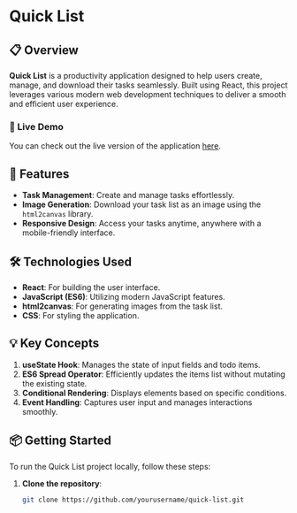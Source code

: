 # Quick List

## 📋 Overview

**Quick List** is a productivity application designed to help users create, manage, and download their tasks seamlessly. Built using React, this project leverages various modern web development techniques to deliver a smooth and efficient user experience.

### 🔗 Live Demo

You can check out the live version of the application [here](https://lnkd.in/dfx4GWe5).

## 🚀 Features

- **Task Management**: Create and manage tasks effortlessly.
- **Image Generation**: Download your task list as an image using the `html2canvas` library.
- **Responsive Design**: Access your tasks anytime, anywhere with a mobile-friendly interface.

## 🛠 Technologies Used

- **React**: For building the user interface.
- **JavaScript (ES6)**: Utilizing modern JavaScript features.
- **html2canvas**: For generating images from the task list.
- **CSS**: For styling the application.

## 💡 Key Concepts

1. **useState Hook**: Manages the state of input fields and todo items.
2. **ES6 Spread Operator**: Efficiently updates the items list without mutating the existing state.
3. **Conditional Rendering**: Displays elements based on specific conditions.
4. **Event Handling**: Captures user input and manages interactions smoothly.

## 📦 Getting Started

To run the Quick List project locally, follow these steps:

1. **Clone the repository**:
   ```bash
   git clone https://github.com/yourusername/quick-list.git

